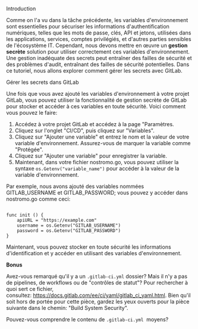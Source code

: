 Introduction

Comme on l'a vu dans la tâche précédente, les variables d'environnement sont essentielles pour sécuriser les informations d'authentification numériques, telles que les mots de passe, clés, API et jetons, utilisées dans les applications, services, comptes privilégiés, et d'autres parties sensibles de l'écosystème IT. Cependant, nous devons mettre en œuvre un **gestion secrète** solution pour utiliser correctement ces variables d'environnement. Une gestion inadéquate des secrets peut entraîner des failles de sécurité et des problèmes d'audit, entraînant des failles de sécurité potentielles. Dans ce tutoriel, nous allons explorer comment gérer les secrets avec GitLab.

Gérer les secrets dans GitLab

Une fois que vous avez ajouté les variables d'environnement à votre projet GitLab, vous pouvez utiliser la fonctionnalité de gestion secrète de GitLab pour stocker et accéder à ces variables en toute sécurité. Voici comment vous pouvez le faire:

1.  Accédez à votre projet GitLab et accédez à la page "Paramètres.
2.  Cliquez sur l'onglet "CI/CD", puis cliquez sur "Variables".
3.  Cliquez sur "Ajouter une variable" et entrez le nom et la valeur de votre variable d'environnement. Assurez-vous de marquer la variable comme "Protégée".
4.  Cliquez sur "Ajouter une variable" pour enregistrer la variable.
5.  Maintenant, dans votre fichier nostromo.go, vous pouvez utiliser la syntaxe `os.Getenv("variable_name")` pour accéder à la valeur de la variable d'environnement.

Par exemple, nous avons ajouté des variables nommées GITLAB_USERNAME et GITLAB_PASSWORD; vous pouvez y accéder dans nostromo.go comme ceci:

```

func init () {
    apiURL = "https://example.com"
    username = os.Getenv("GITLAB_USERNAME")
    password = os.Getenv("GITLAB_PASSWORD")
}

```

Maintenant, vous pouvez stocker en toute sécurité les informations d'identification et y accéder en utilisant des variables d'environnement.

**Bonus**

Avez-vous remarqué qu'il y a un `.gitlab-ci.yml` dossier? Mais il n'y a pas de pipelines, de workflows ou de "contrôles de statut"? Pour rechercher à quoi sert ce fichier, consultez: <https://docs.gitlab.com/ee/ci/yaml/gitlab_ci_yaml.html>. Bien qu'il soit hors de portée pour cette pièce, gardez les yeux ouverts pour la pièce suivante dans le chemin: "Build System Security".

Pouvez-vous comprendre le contenu de `.gitlab-ci.yml`  moyens?
